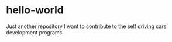 # hello-world
Just another repository
I want to contribute to the self driving cars development programs
